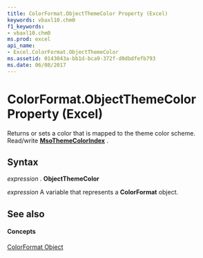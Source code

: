```yaml
---
title: ColorFormat.ObjectThemeColor Property (Excel)
keywords: vbaxl10.chm0
f1_keywords:
- vbaxl10.chm0
ms.prod: excel
api_name:
- Excel.ColorFormat.ObjectThemeColor
ms.assetid: 0143043a-bb1d-bca9-372f-d0dbdfefb793
ms.date: 06/08/2017
---
```



# ColorFormat.ObjectThemeColor Property (Excel)

Returns or sets a color that is mapped to the theme color scheme. Read/write  **[MsoThemeColorIndex](http://msdn.microsoft.com/library/2281eafa-c8f0-d620-d0eb-c301dfb6a426%28Office.15%29.aspx)** .


## Syntax

 _expression_ . **ObjectThemeColor**

 _expression_ A variable that represents a **ColorFormat** object.


## See also


#### Concepts


[ColorFormat Object](colorformat-object-excel.md)

